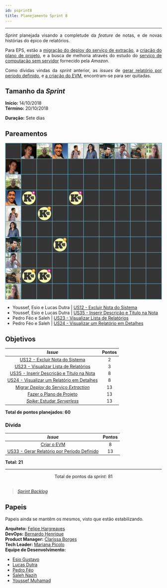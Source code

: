 ```yaml
---
id: psprint8   
title: Planejamento Sprint 8 
---
```


***    

<p align="justify">
<i>Sprint</i> planejada visando a completude da <i>feature</i> de notas, e de novas histórias do épico de relatórios.
</p>
<p align="justify">
Para EPS,  estão a <a href="https://github.com/fga-eps-mds/2018.2-Kalkuli/issues/155" title="Issue: Migrar Deploy do Serviço de Extração">migração do deploy do serviço de extração</a>, a <a href="https://github.com/fga-eps-mds/2018.2-Kalkuli/issues/156" title="Issue: Fazer o Plano de Projeto">criação do plano de projeto</a>, e a busca de melhoria através do estudo do <a href="https://github.com/fga-eps-mds/2018.2-Kalkuli/issues/157" title="Issue: Spike: Estudar Serverless">serviço de computação sem servidor</a> fornecido pela <i>Amazon</i>.
</p>
<p align="justify">
Como dívidas vindas da <i>sprint</i> anterior, as <i>issues</i> de <a href="https://github.com/fga-eps-mds/2018.2-Kalkuli/issues/126" title="Issue: Gerar Relatório por Período Definido">gerar relatório por período definido</a>, e <a href="https://github.com/fga-eps-mds/2018.2-Kalkuli/issues/124" title="Issue: Criar o EVM">a criação do EVM</a>, encontram-se para ser quitadas.
</p>

## Tamanho da _Sprint_      
**Início:** 14/10/2018   
**Término:** 20/10/2018   

**Duração:** Sete dias   

## Pareamentos   
 
![Pareamento S8](assets/quadro-de-pareamento-s8.jpg "Pareamentos Sprint 8")

- Youssef, Esio e Lucas Dutra | [US12 - Excluir Nota do Sistema](https://github.com/fga-eps-mds/2018.2-Kalkuli/issues/154)  
- Youssef, Esio e Lucas Dutra | [US35 - Inserir Descrição e Título na Nota](https://github.com/fga-eps-mds/2018.2-Kalkuli/issues/151)    
- Pedro Féo e Saleh | [US23 - Visualizar Lista de Relatórios](https://github.com/fga-eps-mds/2018.2-Kalkuli/issues/152)   
- Pedro Féo e Saleh | [US24 - Visualizar um Relatório em Detalhes](https://github.com/fga-eps-mds/2018.2-Kalkuli/issues/153)   

## Objetivos   

|     _Issue_      |    Pontos   |
|:--------------:|:---------:|
|[US12 - Excluir Nota do Sistema](https://github.com/fga-eps-mds/2018.2-Kalkuli/issues/142) | 2 |
|[US23 - Visualizar Lista de Relatórios](https://github.com/fga-eps-mds/2018.2-Kalkuli/issues/152) | 3 | 
|[US35 - Inserir Descrição e Título na Nota](https://github.com/fga-eps-mds/2018.2-Kalkuli/issues/151) | 8 |  
|[US24 - Visualizar um Relatório em Detalhes](https://github.com/fga-eps-mds/2018.2-Kalkuli/issues/153) | 8 |  
|[Migrar _Deploy_ do Serviço _Extraction_](https://github.com/fga-eps-mds/2018.2-Kalkuli/issues/155) | 13 |  
|[Fazer o Plano de Projeto](https://github.com/fga-eps-mds/2018.2-Kalkuli/issues/156) | 13 |   
|[_Spike_: Estudar _Serverless_](https://github.com/fga-eps-mds/2018.2-Kalkuli/issues/157) | 13 |   


<b>Total de pontos planejados: 60</b>  

### Dívida    

|     _Issue_      |    Pontos   |
|:--------------:|:---------:|
|[Criar o EVM](https://github.com/fga-eps-mds/2018.2-Kalkuli/issues/124) | 8 |
|[US33 - Gerar Relatório por Período Definido](https://github.com/fga-eps-mds/2018.2-Kalkuli/issues/126) | 13 |

<b>Total: 21</b> 

***

<div style="text-align: center"> Total de pontos da <i>sprint</i>: 81 </div> <br>

> [_Sprint_ _Backlog_](https://github.com/fga-eps-mds/2018.2-Kalkuli/milestone/9)  


## Papeis   

<p align="justify">
Papeis ainda se mantêm os mesmos, visto que estão estabilizando.
</p>

**Arquiteto:** [Felipe Hargreaves](https://github.com/Hargre)   
**DevOps:** [Bernardo Henrique](https://github.com/bernardohrl)  
**Product Manager:** [Clarissa Borges](https://github.com/clarissalimab)    
**Tech Leader:** [Mariana Pícolo](https://github.com/MarianaPicolo)   
**Equipe de Desenvolvimento:** 
- [Esio Gustavo](https://github.com/EsioFreitas)   
- [Lucas Dutra](https://github.com/lucasdutraf)   
- [Pedro Féo](https://github.com/Phe0)   
- [Saleh Nazih](https://github.com/devsalula)
- [Youssef Muhamad](https://github.com/youssef-md)   